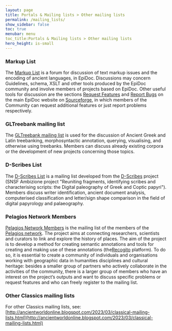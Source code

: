 ```yaml
---
layout: page
title: Portals & Mailing lists > Other mailing lists
permalink: /mailing_lists/
show_sidebar: false
toc: true
menubar: menu
toc_title:Portals & Mailing lists > Other mailing lists
hero_height: is-small
---
```


### Markup List 
The [Markup List](https://lsv.uky.edu/archives/markup.html) is a forum for discussion of text markup issues and the encoding of ancient
 languages, in EpiDoc. Discussions may concern Guidelines, schema,
 XSLT and other tools produced by the EpiDoc community and involve
members of projects based on EpiDoc. Other useful tools for discussion are the sections 
[Request Features](https://sourceforge.net/p/epidoc/feature-requests/) and
 [Report Bugs](https://sourceforge.net/p/epidoc/bugs/) on the main EpiDoc website on
  [Sourceforge](https://sourceforge.net/p/epidoc/wiki/Home/), in which members of the Community can request additional features 
  or just report problems respectively.  

### GLTreebank mailing list 
The [GLTreebank mailing list](https://groups.google.com/g/gltreebank) 
is used for the discussion of Ancient Greek and Latin treebanking, morphosyntactic
annotation, querying, visualising, and otherwise using treebanks.
Members can discuss already existing corpora or the development of
new projects concerning those topics.  

### D-Scribes List  
 The [D-Scribes List](http://lists.d-scribes.org/mailman/listinfo/mailinglist) is a mailing list developed from the
 [D-Scribes](https://d-scribes.philhist.unibas.ch/en/) project (SNSF Ambizione project "Reuniting fragments, identifying
 scribes and characterising scripts: the Digital paleography of Greek and Coptic papyri"). Members discuss writer identification,
 ancient document analysis, computerised classification and letter/sign shape comparison in the field of digital papyrology
 and palaeography.  

### Pelagios Network Members  
[Pelagios Network
Members](https://groups.google.com/g/pelagios-network) is the mailing list of the members of the [Pelagios
network](https://pelagios.org/). The project aims at connecting researchers, scientists and curators to link and
explore the history of places. The aim of the project is to develop a method for creating semantic annotations and tools for
creating and making use of these annotations (the[Recogito](https://recogito.pelagios.org/) platform). To do
so, it is essential to create a community of individuals and organisations working with geographic data in humanities
disciplines and cultural heritage: besides a smaller group of
partners who actively collaborate in the activities of the
community, there is a larger group of members who have an interest
on the project’s outputs and want to discuss specific problems or
request features and who can freely register to the mailing
list.  

### Other Classics mailing lists

For other Classics mailing lists, see:  
[http://ancientworldonline.blogspot.com/2023/03/classical-mailing-lists.html](http://ancientworldonline.blogspot.com/2023/03/classical-mailing-lists.html)
